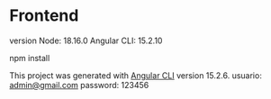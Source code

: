 # Frontend
version Node: 18.16.0
Angular CLI: 15.2.10

npm install

This project was generated with [Angular CLI](https://github.com/angular/angular-cli) version 15.2.6.
usuario: admin@gmail.com
password: 123456
